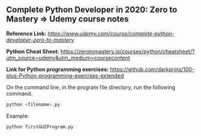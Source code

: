 ## Complete Python Developer in 2020: Zero to Mastery => Udemy course notes

**Reference Link:** *https://www.udemy.com/course/complete-python-developer-zero-to-mastery*

**Python Cheat Sheet:** https://zerotomastery.io/courses/python/cheatsheet/?utm_source=udemy&utm_medium=coursecontent

**Link for Python programming exercises:** https://github.com/darkprinx/100-plus-Python-programming-exercises-extended


On the command line, in the program file directory, run the following command.
```python
python <filename>.py
```
Example:
```python
python firstGUIProgram.py
```
